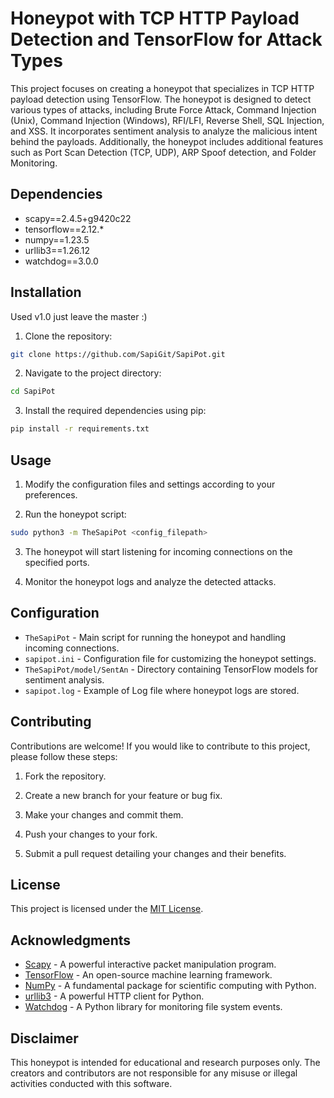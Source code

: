 # Honeypot with TCP HTTP Payload Detection and TensorFlow for Attack Types

This project focuses on creating a honeypot that specializes in TCP HTTP payload detection using TensorFlow. The honeypot is designed to detect various types of attacks, including Brute Force Attack, Command Injection (Unix), Command Injection (Windows), RFI/LFI, Reverse Shell, SQL Injection, and XSS. It incorporates sentiment analysis to analyze the malicious intent behind the payloads. Additionally, the honeypot includes additional features such as Port Scan Detection (TCP, UDP), ARP Spoof detection, and Folder Monitoring.

## Dependencies
- scapy==2.4.5+g9420c22
- tensorflow==2.12.*
- numpy==1.23.5
- urllib3==1.26.12
- watchdog==3.0.0

## Installation
Used v1.0 just leave the master :)
1. Clone the repository:

```bash
git clone https://github.com/SapiGit/SapiPot.git
```

2. Navigate to the project directory:

```bash
cd SapiPot
```

3. Install the required dependencies using pip:

```bash
pip install -r requirements.txt
```

## Usage
1. Modify the configuration files and settings according to your preferences.

2. Run the honeypot script:

```bash
sudo python3 -m TheSapiPot <config_filepath>
```

3. The honeypot will start listening for incoming connections on the specified ports.

4. Monitor the honeypot logs and analyze the detected attacks.

## Configuration
- `TheSapiPot` - Main script for running the honeypot and handling incoming connections.
- `sapipot.ini` - Configuration file for customizing the honeypot settings.
- `TheSapiPot/model/SentAn` - Directory containing TensorFlow models for sentiment analysis.
- `sapipot.log` - Example of Log file where honeypot logs are stored.

## Contributing
Contributions are welcome! If you would like to contribute to this project, please follow these steps:

1. Fork the repository.

2. Create a new branch for your feature or bug fix.

3. Make your changes and commit them.

4. Push your changes to your fork.

5. Submit a pull request detailing your changes and their benefits.

## License
This project is licensed under the [MIT License](LICENSE).

## Acknowledgments
- [Scapy](https://scapy.net/) - A powerful interactive packet manipulation program.
- [TensorFlow](https://www.tensorflow.org/) - An open-source machine learning framework.
- [NumPy](https://numpy.org/) - A fundamental package for scientific computing with Python.
- [urllib3](https://urllib3.readthedocs.io/) - A powerful HTTP client for Python.
- [Watchdog](https://pythonhosted.org/watchdog/) - A Python library for monitoring file system events.

## Disclaimer
This honeypot is intended for educational and research purposes only. The creators and contributors are not responsible for any misuse or illegal activities conducted with this software.
